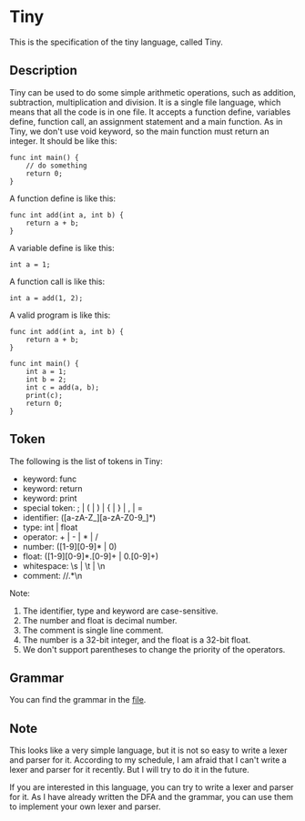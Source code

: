 # Tiny

This is the specification of the tiny language, called Tiny.

## Description

Tiny can be used to do some simple arithmetic operations, such as addition, subtraction, multiplication and division.
It is a single file language, which means that all the code is in one file.
It accepts a function define, variables define, function call, an assignment statement and a main function.
As in Tiny, we don't use void keyword, so the main function must return an integer. It should be like this:

```
func int main() {
    // do something
    return 0;
}
```

A function define is like this:

```
func int add(int a, int b) {
    return a + b;
}
```

A variable define is like this:

```
int a = 1;
```

A function call is like this:

```
int a = add(1, 2);
```

A valid program is like this:

```
func int add(int a, int b) {
    return a + b;
}

func int main() {
    int a = 1;
    int b = 2;
    int c = add(a, b);
    print(c);
    return 0;
}
```

## Token

The following is the list of tokens in Tiny:

* keyword: func
* keyword: return
* keyword: print
* special token: ; | ( | ) | { | } | , | =
* identifier: (\[a-zA-Z_\]\[a-zA-Z0-9_\]*)
* type: int | float
* operator: + | - | * | /
* number: (\[1-9]\[0-9\]* | 0)
* float: (\[1-9\]\[0-9\]*\.\[0-9\]+ | 0\.\[0-9\]+)
* whitespace: \s | \t | \n
* comment: //.*\n


Note:

1. The identifier, type and keyword are case-sensitive.
2. The number and float is decimal number.
3. The comment is single line comment.
4. The number is a 32-bit integer, and the float is a 32-bit float.
5. We don't support parentheses to change the priority of the operators.

## Grammar

You can find the grammar in the [file](grammar.y).

## Note

This looks like a very simple language, but it is not so easy to write a lexer and parser for it.
According to my schedule, I am afraid that I can't write a lexer and parser for it recently.
But I will try to do it in the future.

If you are interested in this language, you can try to write a lexer and parser for it. As I have
already written the DFA and the grammar, you can use them to implement your own lexer and parser.





